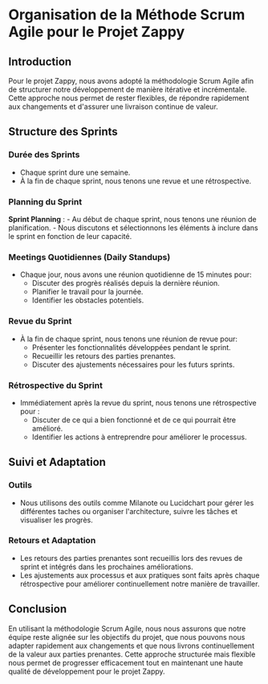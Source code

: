 # Organisation de la Méthode Scrum Agile pour le Projet Zappy

## Introduction

Pour le projet Zappy, nous avons adopté la méthodologie Scrum Agile afin de structurer notre développement de manière itérative et incrémentale. Cette approche nous permet de rester flexibles, de répondre rapidement aux changements et d'assurer une livraison continue de valeur.

## Structure des Sprints

### Durée des Sprints

- Chaque sprint dure une semaine.
- À la fin de chaque sprint, nous tenons une revue et une rétrospective.

### Planning du Sprint

**Sprint Planning** :
    - Au début de chaque sprint, nous tenons une réunion de planification.
    - Nous discutons et sélectionnons les éléments à inclure dans le sprint en fonction de leur capacité.

### Meetings Quotidiennes (Daily Standups)

- Chaque jour, nous avons une réunion quotidienne de 15 minutes pour:
  - Discuter des progrès réalisés depuis la dernière réunion.
  - Planifier le travail pour la journée.
  - Identifier les obstacles potentiels.

### Revue du Sprint

- À la fin de chaque sprint, nous tenons une réunion de revue pour:
  - Présenter les fonctionnalités développées pendant le sprint.
  - Recueillir les retours des parties prenantes.
  - Discuter des ajustements nécessaires pour les futurs sprints.

### Rétrospective du Sprint

- Immédiatement après la revue du sprint, nous tenons une rétrospective pour :
  - Discuter de ce qui a bien fonctionné et de ce qui pourrait être amélioré.
  - Identifier les actions à entreprendre pour améliorer le processus.

## Suivi et Adaptation

### Outils

- Nous utilisons des outils comme Milanote ou Lucidchart pour gérer les différentes taches ou organiser l'architecture, suivre les tâches et visualiser les progrès.

### Retours et Adaptation

- Les retours des parties prenantes sont recueillis lors des revues de sprint et intégrés dans les prochaines améliorations.
- Les ajustements aux processus et aux pratiques sont faits après chaque rétrospective pour améliorer continuellement notre manière de travailler.

## Conclusion

En utilisant la méthodologie Scrum Agile, nous nous assurons que notre équipe reste alignée sur les objectifs du projet, que nous pouvons nous adapter rapidement aux changements et que nous livrons continuellement de la valeur aux parties prenantes. Cette approche structurée mais flexible nous permet de progresser efficacement tout en maintenant une haute qualité de développement pour le projet Zappy.
